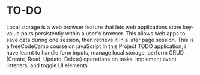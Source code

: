 # TO-DO
Local storage is a web browser feature that lets web applications store key-value pairs persistently within a user's browser. This allows web apps to save data during one session, then retrieve it in a later page session.
This is a freeCodeCamp course on javaScript 
In this Project  TODO application, i have learnt to handle form inputs, manage local storage, perform CRUD (Create, Read, Update, Delete) operations on tasks, implement event listeners, and toggle UI elements.
